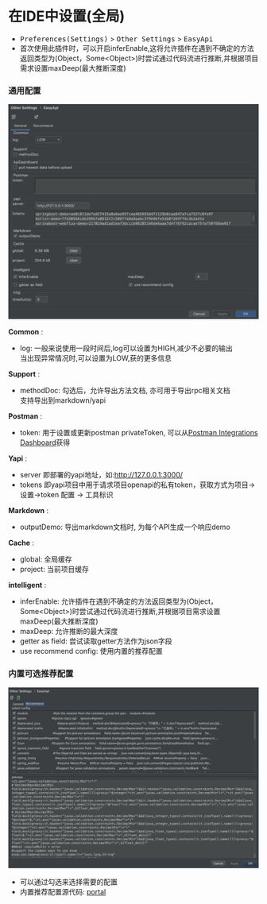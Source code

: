 
# 在IDE中设置(全局)

- <kbd>Preferences(Settings)</kbd> > <kbd>Other Settings</kbd> > <kbd>EasyApi</kbd>
- 首次使用此插件时，可以开启inferEnable,这将允许插件在遇到不确定的方法返回类型为(Object，Some\<Object>)时尝试通过代码流进行推断,并根据项目需求设置maxDeep(最大推断深度)

### 通用配置

![avatar](/asset/idea-general.png)

**Common** :
 - log: 一般来说使用一段时间后,log可以设置为HIGH,减少不必要的输出<br>当出现异常情况时,可以设置为LOW,获的更多信息

**Support** :
 - methodDoc: 勾选后，允许导出方法文档, 亦可用于导出rpc相关文档<br>
 支持导出到markdown/yapi

**Postman** :
 - token: 用于设置或更新postman privateToken, 可以从[Postman Integrations Dashboard](https://go.postman.co/integrations/services/pm_pro_api)获得 

**Yapi** :
 - server 即部署的yapi地址，如:http://127.0.0.1:3000/
 - tokens 即yapi项目中用于请求项目openapi的私有token，获取方式为项目->设置->token 配置 -> 工具标识

**Markdown** :
 - outputDemo: 导出markdown文档时, 为每个API生成一个响应demo

**Cache** :
 - global: 全局缓存
 - project: 当前项目缓存

**intelligent** :
 - inferEnable: 允许插件在遇到不确定的方法返回类型为(Object，Some\<Object>)时尝试通过代码流进行推断,并根据项目需求设置maxDeep(最大推断深度)
 - maxDeep: 允许推断的最大深度
 - getter as field: 尝试读取getter方法作为json字段
 - use recommend config: 使用内置的推荐配置


### 内置可选推荐配置

![avatar](/asset/idea-recommend.png)

- 可以通过勾选来选择需要的配置
- 内置推荐配置源代码: [portal](https://github.com/tangcent/easy-yapi/blob/master/idea-plugin/src/main/resources/.recommend.easy.api.config)